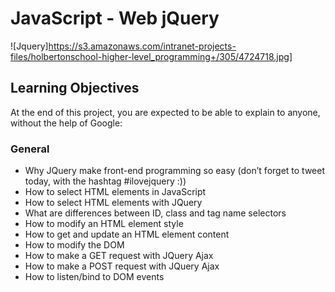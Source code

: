 # JavaScript - Web jQuery

![Jquery]https://s3.amazonaws.com/intranet-projects-files/holbertonschool-higher-level_programming+/305/4724718.jpg]

## Learning Objectives
At the end of this project, you are expected to be able to explain to anyone, without the help of Google:

### General
* Why JQuery make front-end programming so easy (don’t forget to tweet today, with the hashtag #ilovejquery :))
* How to select HTML elements in JavaScript
* How to select HTML elements with JQuery
* What are differences between ID, class and tag name selectors
* How to modify an HTML element style
* How to get and update an HTML element content
* How to modify the DOM
* How to make a GET request with JQuery Ajax
* How to make a POST request with JQuery Ajax
* How to listen/bind to DOM events
